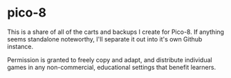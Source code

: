 # pico-8

This is a share of all of the carts and backups I create for Pico-8. 
If anything seems standalone noteworthy, I'll separate it out into it's own Github instance.

Permission is granted to freely copy and adapt, and distribute individual games in any non-commercial, educational settings that benefit learners. 
